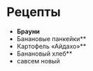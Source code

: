 # Рецепты

- **Брауни**
- Банановые панкейки**
- Картофель «Айдахо»**
- Банановый хлеб**
- савсем новый
